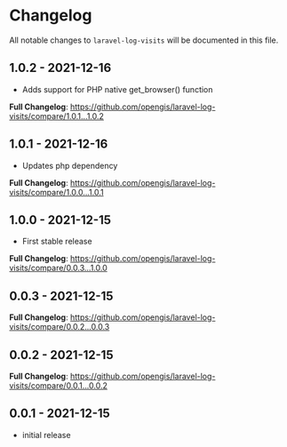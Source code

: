 # Changelog

All notable changes to `laravel-log-visits` will be documented in this file.

## 1.0.2 - 2021-12-16

- Adds support for PHP native get_browser() function

**Full Changelog**: https://github.com/opengis/laravel-log-visits/compare/1.0.1...1.0.2

## 1.0.1 - 2021-12-16

- Updates php dependency

**Full Changelog**: https://github.com/opengis/laravel-log-visits/compare/1.0.0...1.0.1

## 1.0.0 - 2021-12-15

- First stable release

**Full Changelog**: https://github.com/opengis/laravel-log-visits/compare/0.0.3...1.0.0

## 0.0.3 - 2021-12-15

**Full Changelog**: https://github.com/opengis/laravel-log-visits/compare/0.0.2...0.0.3

## 0.0.2 - 2021-12-15

**Full Changelog**: https://github.com/opengis/laravel-log-visits/compare/0.0.1...0.0.2

## 0.0.1 - 2021-12-15

- initial release
